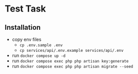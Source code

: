 # Test Task

## Installation
- copy env files
    - `cp .env.sample .env`
    - `cp services/api/.env.example services/api/.env`
- run `docker compose up -d`
- run `docker compose exec php php artisan key:generate`
- run `docker compose exec php php artisan migrate --seed`

